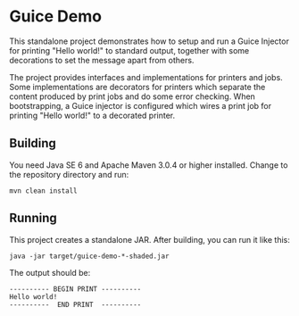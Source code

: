 # Guice Demo

This standalone project demonstrates how to setup and run a Guice Injector for
printing "Hello world!" to standard output, together with some decorations to
set the message apart from others.

The project provides interfaces and implementations for printers and jobs.
Some implementations are decorators for printers which separate the content
produced by print jobs and do some error checking.
When bootstrapping, a Guice injector is configured which wires a print job
for printing "Hello world!" to a decorated printer.

## Building

You need Java SE 6 and Apache Maven 3.0.4 or higher installed.
Change to the repository directory and run:

    mvn clean install

## Running

This project creates a standalone JAR.
After building, you can run it like this:

    java -jar target/guice-demo-*-shaded.jar

The output should be:

    ---------- BEGIN PRINT ----------
    Hello world!
    ----------  END PRINT  ----------
